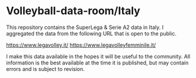 # Volleyball-data-room/Italy

This repository contains the SuperLega & Serie A2 data in Italy. I aggregated the data from the following URL that is open to the public.

https://www.legavolley.it/
https://www.legavolleyfemminile.it/

I make this data available in the hopes it will be useful to the community. All information is the best available at the time it is published, but may contain errors and is subject to revision.


